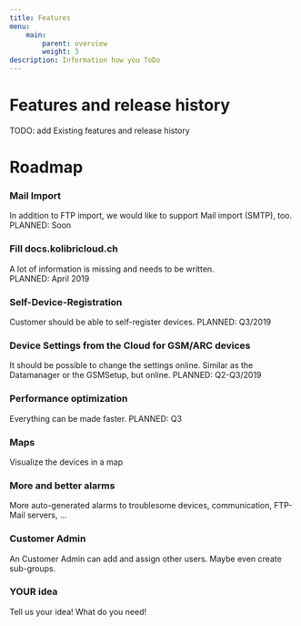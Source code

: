 ```yaml
---
title: Features
menu:
    main:
        parent: overview
        weight: 3
description: Information how you ToDo
---
```


# Features and release history
TODO: add Existing features and release history

# Roadmap

### Mail Import
In addition to FTP import, we would like to support Mail import (SMTP), too.  
PLANNED: Soon

### Fill docs.kolibricloud.ch
A lot of information is missing and needs to be written.  
PLANNED: April 2019

### Self-Device-Registration
Customer should be able to self-register devices.
PLANNED: Q3/2019

### Device Settings from the Cloud for GSM/ARC devices
It should be possible to change the settings online. Similar as the Datamanager or the GSMSetup, but online.
PLANNED: Q2-Q3/2019

### Performance optimization
Everything can be made faster.
PLANNED: Q3

### Maps
Visualize the devices in a map

### More and better alarms
More auto-generated alarms to troublesome devices, communication, FTP-Mail servers, ...

### Customer Admin
An Customer Admin can add and assign other users. Maybe even create sub-groups.

### YOUR idea
Tell us your idea! What do you need!